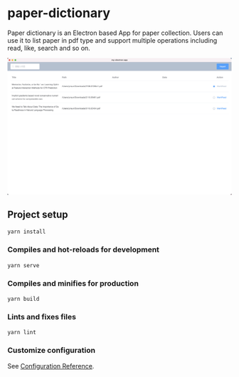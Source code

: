 # paper-dictionary

Paper dictionary is an Electron based App for paper collection.
Users can use it to list paper in pdf type and support multiple operations including read, like, search and so on.

![alt text](app.png "Title")



## Project setup

```
yarn install
```

### Compiles and hot-reloads for development

```
yarn serve
```

### Compiles and minifies for production

```
yarn build
```

### Lints and fixes files

```
yarn lint
```

### Customize configuration

See [Configuration Reference](https://cli.vuejs.org/config/).
